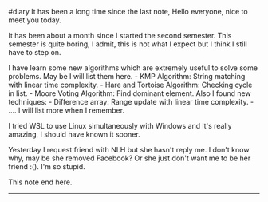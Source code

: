 #diary
It has been a long time since the last note, Hello everyone, nice to meet you today.

It has been about a month since I started the second semester. This semester is quite boring, I admit, this is not what I expect but I think I still have to step on. 

I have learn some new algorithms which are extremely useful to solve some problems. May be I will list them here.
	- KMP Algorithm: String matching with linear time complexity.
	- Hare and Tortoise Algorithm: Checking cycle in list.
	- Moore Voting Algorithm: Find dominant element.
Also I found new techniques:
	- Difference array: Range update with linear time complexity.
	- ....
I will list more when I remember.

I tried WSL to use Linux simultaneously with Windows and it's really amazing, I should have known it sooner.

Yesterday I request friend with NLH but she hasn't reply me. I don't know why, may be she removed Facebook? Or she just don't want me to be her friend :(). I'm so stupid.

This note end here.
___
